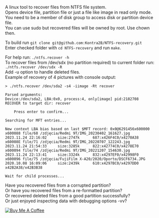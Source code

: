 A linux tool to recover files from NTFS file system.\
Opens device file, partition file or just a file like image in read only mode.\
You need to be a member of disk group to access disk or partition device file.\
You can use sudo but recovered files will be owned by root. Use chown then.

To build run `git clone git@github.com:Kontra2B/NTFS-recovery.git`\
Enter checked folder with `cd NTFS-recovery` and run `make`.

For help run: `./ntfs.recover -h`\
To recover files from /dev/sdx (no partition required) to current folder run: `./ntfs.recover /dev/sdx -R`\
Add -u option to handle deleted files.\
Example of recovery of 4 pictures with console output:

`> ./ntfs.recover /dev/sda2 -s4 -iimage -Rt recover`
```
Parsed arguments:
Device:/dev/sda2, LBA:0x0, process:4, only[image] pid:2182708
RECOVER to target dir: recover

	Press enter to confirm...

Searching for MFT entries...

New context LBA bias based on last $MFT record: 0x0@6291456x600000
x600088 file/68 /zdjęcia/Redmi 9T/IMG_20230402_161627.jpg       2023.11.24 22:16:02     size:2747k      687:x426F4C0/x4270A38
x60008E file/71 /zdjęcia/Redmi 9T/IMG_20220707_122243.jpg       2023.11.24 21:54:33     size:3285k      822:x42774C0/x4278E70
x600094 file/74 /zdjęcia/Redmi 9T/IMG_20221207_154630.jpg       2023.11.24 22:13:41     size:3324k      832:x4297EF0/x42998F0
x600096 file/75 /zdjęcia/FujiFilm X-A20/2020/Oporto/DSCF6734.JPG    2020.10.08 16:09:06     size:2439k      610:x4297BC0/x4297DD0   x42B2A38/x42B3B38

Wait for child processes... 
```

Have you recovered files from a corrupted partition?\
Or have you recovered files from a re-formatted partition?\
Or recovered deleted files from a good partition successfully?\
Or just enjoyed inspecting data with debugging options -vv?

[![Buy Me A Coffee](https://img.shields.io/badge/Buy%20Me%20A%20Coffee-donate-yellow?style=flat-square&logo=buy-me-a-coffee)](https://www.buymeacoffee.com/kontra)
